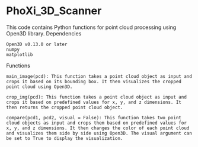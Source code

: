 # PhoXi_3D_Scanner

This code contains Python functions for point cloud processing using Open3D library.
Dependencies

    Open3D v0.13.0 or later
    numpy
    matplotlib

Functions

    main_image(pcd): This function takes a point cloud object as input and crops it based on its bounding box. It then visualizes the cropped point cloud using Open3D.

    crop_img(pcd): This function takes a point cloud object as input and crops it based on predefined values for x, y, and z dimensions. It then returns the cropped point cloud object.

    compare(pcd1, pcd2, visual = False): This function takes two point cloud objects as input and crops them based on predefined values for x, y, and z dimensions. It then changes the color of each point cloud and visualizes them side by side using Open3D. The visual argument can be set to True to display the visualization.
